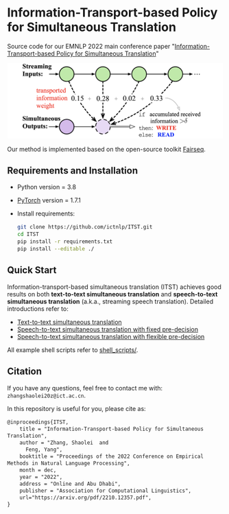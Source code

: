 # Information-Transport-based Policy for Simultaneous Translation

Source code for our EMNLP 2022 main conference paper "[Information-Transport-based Policy for Simultaneous Translation](https://arxiv.org/pdf/2210.12357.pdf)"

<img src="./ITST.png" alt="fig" style="zoom:50%;" />

Our method is implemented based on the open-source toolkit [Fairseq](https://github.com/pytorch/fairseq).

## Requirements and Installation

- Python version = 3.8

- [PyTorch](http://pytorch.org/) version = 1.7.1

- Install requirements:

  ```bash
  git clone https://github.com/ictnlp/ITST.git
  cd ITST
  pip install -r requirements.txt
  pip install --editable ./
  ```

## Quick Start

Information-transport-based simultaneous translation (ITST) achieves good results on both **text-to-text simultaneous translation** and **speech-to-text simultaneous translation** (a.k.a., streaming speech translation). Detailed introductions refer to:

- [Text-to-text simultaneous translation](https://github.com/ictnlp/ITST/blob/main/Text-to-text%20Simultaneous%20Translation.md)
- [Speech-to-text simultaneous translation with fixed pre-decision](https://github.com/ictnlp/ITST/blob/main/Speech-to-text%20Simultaneous%20Translation%20with%20Fixed%20Pre-decision.md)
- [Speech-to-text simultaneous translation with flexible pre-decision](https://github.com/ictnlp/ITST/blob/main/Speech-to-text%20Simultaneous%20Translation%20with%20Flexible%20Pre-decision.md)

All example shell scripts refer to [shell_scripts/](shell_scripts/).

## Citation

If you have any questions, feel free to contact me with: `zhangshaolei20z@ict.ac.cn`.

In this repository is useful for you, please cite as:

```
@inproceedings{ITST,
    title = "Information-Transport-based Policy for Simultaneous Translation",
    author = "Zhang, Shaolei  and
      Feng, Yang",
    booktitle = "Proceedings of the 2022 Conference on Empirical Methods in Natural Language Processing",
    month = dec,
    year = "2022",
    address = "Online and Abu Dhabi",
    publisher = "Association for Computational Linguistics",
    url="https://arxiv.org/pdf/2210.12357.pdf",
}
```
